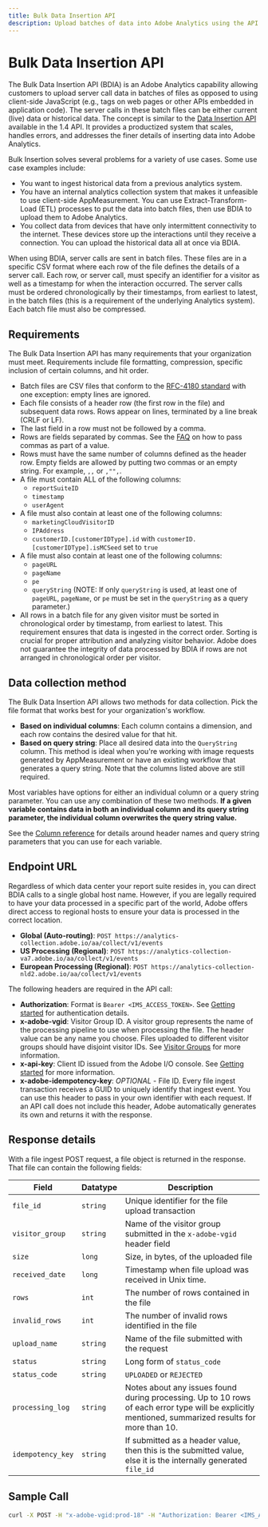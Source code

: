 ```yaml
---
title: Bulk Data Insertion API
description: Upload batches of data into Adobe Analytics using the API.
---
```


# Bulk Data Insertion API

The Bulk Data Insertion API (BDIA) is an Adobe Analytics capability allowing customers to upload server call data in batches of files as opposed to using client-side JavaScript (e.g., tags on web pages or other APIs embedded in application code). The server calls in these batch files can be either current (live) data or historical data. The concept is similar to the [Data Insertion API](/src/pages/1.4/endpoints/data-insertion/index.md) available in the 1.4 API. It provides a productized system that scales, handles errors, and addresses the finer details of inserting data into Adobe Analytics.

Bulk Insertion solves several problems for a variety of use cases. Some use case examples include:

* You want to ingest historical data from a previous analytics system.
* You have an internal analytics collection system that makes it unfeasible to use client-side AppMeasurement. You can use Extract-Transform-Load (ETL) processes to put the data into batch files, then use BDIA to upload them to Adobe Analytics.
* You collect data from devices that have only intermittent connectivity to the internet. These devices store up the interactions until they receive a connection. You can upload the historical data all at once via BDIA.

When using BDIA, server calls are sent in batch files. These files are in a specific CSV format where each row of the file defines the details of a server call. Each row, or server call, must specify an identifier for a visitor as well as a timestamp for when the interaction occurred. The server calls must be ordered chronologically by their timestamps, from earliest to latest, in the batch files (this is a requirement of the underlying Analytics system). Each batch file must also be compressed.

## Requirements

The Bulk Data Insertion API has many requirements that your organization must meet. Requirements include file formatting, compression, specific inclusion of certain columns, and hit order.

* Batch files are CSV files that conform to the [RFC-4180 standard](https://tools.ietf.org/html/rfc4180) with one exception: empty lines are ignored.
* Each file consists of a header row (the first row in the file) and subsequent data rows. Rows appear on lines, terminated by a line break (CRLF or LF).
* The last field in a row must not be followed by a comma.
* Rows are fields separated by commas. See the [FAQ](faq.md) on how to pass commas as part of a value.
* Rows must have the same number of columns defined as the header row. Empty fields are allowed by putting two commas or an empty string. For example, `,,` or `,"",`.
* A file must contain ALL of the following columns:
  * `reportSuiteID`
  * `timestamp`
  * `userAgent`
* A file must also contain at least one of the following columns:
  * `marketingCloudVisitorID`
  * `IPAddress`
  * `customerID.[customerIDType].id` with `customerID.[customerIDType].isMCSeed` set to `true`
* A file must also contain at least one of the following columns:
  * `pageURL`
  * `pageName`
  * `pe`
  * `queryString` (NOTE: If only `queryString` is used, at least one of `pageURL`, `pageName`, or `pe` must be set in the `queryString` as a query parameter.)
* All rows in a batch file for any given visitor must be sorted in chronological order by timestamp, from earliest to latest. This requirement ensures that data is ingested in the correct order. Sorting is crucial for proper attribution and analyzing visitor behavior. Adobe does not guarantee the integrity of data processed by BDIA if rows are not arranged in chronological order per visitor.

## Data collection method

The Bulk Data Insertion API allows two methods for data collection. Pick the file format that works best for your organization's workflow.

* **Based on individual columns**: Each column contains a dimension, and each row contains the desired value for that hit.
* **Based on query string**: Place all desired data into the `QueryString` column. This method is ideal when you're working with image requests generated by AppMeasurement or have an existing workflow that generates a query string. Note that the columns listed above are still required.

Most variables have options for either an individual column or a query string parameter. You can use any combination of these two methods. **If a given variable contains data in both an individual column and its query string parameter, the individual column overwrites the query string value.**

See the [Column reference](column-reference.md) for details around header names and query string parameters that you can use for each variable.

## Endpoint URL

Regardless of which data center your report suite resides in, you can direct BDIA calls to a single global host name. However, if you are legally required to have your data processed in a specific part of the world, Adobe offers direct access to regional hosts to ensure your data is processed in the correct location.

* **Global (Auto-routing)**: `POST https://analytics-collection.adobe.io/aa/collect/v1/events`
* **US Processing (Regional)**: `POST https://analytics-collection-va7.adobe.io/aa/collect/v1/events`
* **European Processing (Regional)**: `POST https://analytics-collection-nld2.adobe.io/aa/collect/v1/events`

The following headers are required in the API call:

* **Authorization**: Format is `Bearer <IMS_ACCESS_TOKEN>`. See [Getting started](../../getting-started/index.md) for authentication details.
* **x-adobe-vgid**: Visitor Group ID. A visitor group represents the name of the processing pipeline to use when processing the file. The header value can be any name you choose. Files uploaded to different visitor groups should have disjoint visitor IDs. See [Visitor Groups](visitor-groups.md) for more information.
* **x-api-key**: Client ID issued from the Adobe I/O console. See [Getting started](../../getting-started/index.md) for more information.
* **x-adobe-idempotency-key**: *OPTIONAL* - File ID. Every file ingest transaction receives a GUID to uniquely identify that ingest event. You can use this header to pass in your own identifier with each request. If an API call does not include this header, Adobe automatically generates its own and returns it with the response.

## Response details

With a file ingest POST request, a file object is returned in the response. That file can contain the following fields:

|Field|Datatype|Description|
|--|--|--|
| `file_id` | `string` | Unique identifier for the file upload transaction |
| `visitor_group` | `string` | Name of the visitor group submitted in the `x-adobe-vgid` header field |
| `size` | `long` | Size, in bytes, of the uploaded file |
| `received_date` | `long` | Timestamp when file upload was received in Unix time. |
| `rows` | `int` | The number of rows contained in the file |
| `invalid_rows` | `int` | The number of invalid rows identified in the file |
| `upload_name` | `string` | Name of the file submitted with the request |
| `status` | `string` | Long form of `status_code` |
| `status_code` | `string` | `UPLOADED` or `REJECTED` |
| `processing_log` | `string` | Notes about any issues found during processing. Up to 10 rows of each error type will be explicitly mentioned, summarized results for more than 10. |
| `idempotency_key` | `string` | If submitted as a header value, then this is the submitted value, else it is the internally generated `file_id` |

## Sample Call

```sh
curl -X POST -H "x-adobe-vgid:prod-18" -H "Authorization: Bearer <IMS_ACCESS_TOKEN>" -H "x-api-key: <CLIENT_ID>" -F file=@/tmp/ingest_file.gz "https://analytics-collection.adobe.io/aa/collect/v1/events"
```
